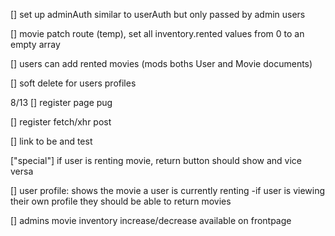 
[] set up adminAuth similar to userAuth but only passed by admin users

[] movie patch route (temp), set all inventory.rented values from 0 to an empty array

[] users can add rented movies (mods boths User and Movie documents)

[] soft delete for users profiles

8/13
[] register page pug

[] register fetch/xhr post

[] link to be and test 

["special"] if user is renting movie, return button should show and vice versa 

[] user profile: shows the movie a user is currently renting
    -if user is viewing their own profile they should be able to return movies

[] admins movie inventory increase/decrease available on frontpage


